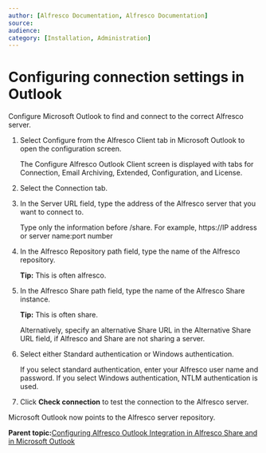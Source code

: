 ```yaml
---
author: [Alfresco Documentation, Alfresco Documentation]
source: 
audience: 
category: [Installation, Administration]
---
```


# Configuring connection settings in Outlook

Configure Microsoft Outlook to find and connect to the correct Alfresco server.

1.  Select Configure from the Alfresco Client tab in Microsoft Outlook to open the configuration screen.

    The Configure Alfresco Outlook Client screen is displayed with tabs for Connection, Email Archiving, Extended, Configuration, and License.

2.  Select the Connection tab.

3.  In the Server URL field, type the address of the Alfresco server that you want to connect to.

    Type only the information before /share. For example, https://IP address or server name:port number

4.  In the Alfresco Repository path field, type the name of the Alfresco repository.

    **Tip:** This is often alfresco.

5.  In the Alfresco Share path field, type the name of the Alfresco Share instance.

    **Tip:** This is often share.

    Alternatively, specify an alternative Share URL in the Alternative Share URL field, if Alfresco and Share are not sharing a server.

6.  Select either Standard authentication or Windows authentication.

    If you select standard authentication, enter your Alfresco user name and password. If you select Windows authentication, NTLM authentication is used.

7.  Click **Check connection** to test the connection to the Alfresco server.


Microsoft Outlook now points to the Alfresco server repository.

**Parent topic:**[Configuring Alfresco Outlook Integration in Alfresco Share and in Microsoft Outlook](../concepts/Outlook-config-intro.md)


